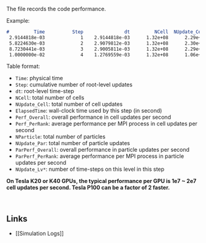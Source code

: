 The file records the code performance.

Example:
```markdown
#         Time          Step               dt         NCell  NUpdate_Cell   ElapsedTime  Perf_Overall  Perf_PerRank     NParticle   NUpdate_Par  ParPerf_Overall  ParPerf_PerRank   NUpdate_Lv0   NUpdate_Lv1   NUpdate_Lv2   NUpdate_Lv3   NUpdate_Lv4   NUpdate_Lv5
 2.9144818e-03             1    2.9144818e-03      1.32e+08      2.29e+09      3.53e+01      6.48e+07      1.62e+07      6.68e+06      1.43e+08         4.04e+06         1.01e+06             1             2             4             8            24             0
 5.8224630e-03             2    2.9079812e-03      1.32e+08      2.30e+09      3.61e+01      6.36e+07      1.59e+07      6.68e+06      1.43e+08         3.95e+06         9.89e+05             1             2             4             8            24             0
 8.7230441e-03             3    2.9005811e-03      1.32e+08      2.29e+09      3.64e+01      6.28e+07      1.57e+07      6.68e+06      1.43e+08         3.92e+06         9.80e+05             1             2             4             8            24             0
 1.0000000e-02             4    1.2769559e-03      1.32e+08      1.06e+09      2.51e+01      4.24e+07      1.06e+07      6.68e+06      6.59e+07         2.62e+06         6.56e+05             1             1             2             4            11             0
```

Table format:
* `Time`: physical time
* `Step`: cumulative number of root-level updates
* `dt`: root-level time-step
* `NCell`: total number of cells
* `NUpdate_Cell`: total number of cell updates
* `ElapsedTime`: wall-clock time used by this step (in second)
* `Perf_Overall`: overall performance in cell updates per second
* `Perf_PerRank`: average performance per MPI process in cell updates per second
* `NParticle`: total number of particles
* `NUpdate_Par`: total number of particle updates
* `ParPerf_Overall`: overall performance in particle updates per second
* `ParPerf_PerRank`: average performance per MPI process in particle updates per second
* `NUpdate_Lv*`: number of time-steps on this level in this step

**On Tesla K20 or K40 GPUs, the typical performance per GPU is 1e7 ~ 2e7
cell updates per second. Tesla P100 can be a factor of 2 faster.**

<br>

## Links
* [[Simulation Logs]]
